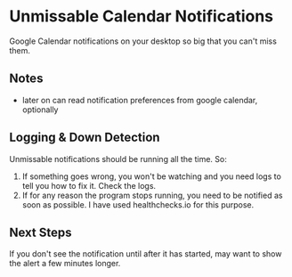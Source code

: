 # Unmissable Calendar Notifications

Google Calendar notifications on your desktop so big that you can't miss them.

## Notes

- later on can read notification preferences from google calendar, optionally

## Logging & Down Detection

Unmissable notifications should be running all the time. So:

1. If something goes wrong, you won't be watching and you need logs to tell you how to fix it. Check the logs.
2. If for any reason the program stops running, you need to be notified as soon as possible. I have used healthchecks.io for this purpose.

## Next Steps

If you don't see the notification until after it has started, may want to show the alert a few minutes longer.
